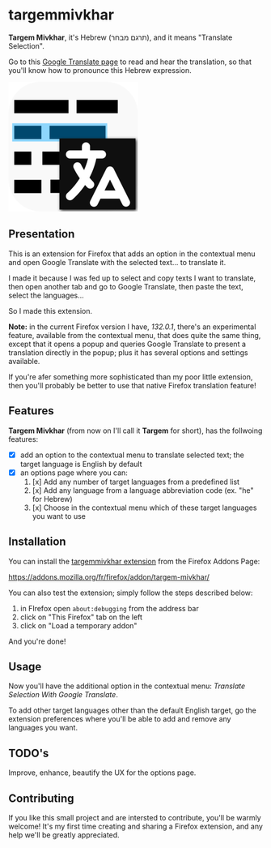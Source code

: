 # targemmivkhar

**Targem Mivkhar**, it's Hebrew (תרגם מבחר), and it means "Translate Selection".

Go to this [Google Translate page](https://translate.google.fr/?sl=iw&tl=en&text=%D7%AA%D7%A8%D7%92%D7%9D%20%D7%9E%D7%91%D7%97%D7%A8&op=translate) to read and hear the translation, so that you'll know how to pronounce this Hebrew expression.

![targem Mivkhar Logo](./targemmivkhar.png)

## Presentation

This is an extension for Firefox that adds an option in the contextual menu and open Google Translate with the selected text... to translate it.

I made it because I was fed up to select and copy texts I want to translate, then open another tab and go to Google Translate, then paste the text, select the languages...

So I made this extension.

**Note:** in the current Firefox version I have, *132.0.1*, there's an experimental feature, available from the contextual menu, that does quite the same thing, except that it opens a popup and queries Google Translate to present a translation directly in the popup; plus it has several options and settings available.

If you're afer something more sophisticated than my poor little extension, then you'll probably be better to use that native Firefox translation feature!

## Features

**Targem Mivkhar** (from now on I'll call it **Targem** for short), has the follwoing features:

* [x] add an option to the contextual menu to translate selected text; the target language is English by default
* [x] an options page where you can:
    1. [x] Add any number of target languages from a predefined list
    2. [x] Add any language from a language abbreviation code (ex. "he" for Hebrew)
    3. [x] Choose in the contextual menu which of these target languages you want to use

## Installation

You can install the [targemmivkhar extension](https://addons.mozilla.org/fr/firefox/addon/targem-mivkhar/) from the Firefox Addons Page:

https://addons.mozilla.org/fr/firefox/addon/targem-mivkhar/

You can also test the extension; simply follow the steps described below:

1. in FIrefox open `about:debugging` from the address bar
2. click on "This Firefox" tab on the left
3. click on "Load a temporary addon"

And you're done!

## Usage

Now you'll have the additional option in the contextual menu: *Translate Selection With Google Translate*.

To add other target languages other than the default English target, go the extension preferences where you'll be able to add and remove any languages you want.

## TODO's

Improve, enhance, beautify the UX for the options page.

## Contributing

If you like this small project and are intersted to contribute, you'll be warmly welcome! It's my first time creating and sharing a Firefox extension, and any help we'll be greatly appreciated.
